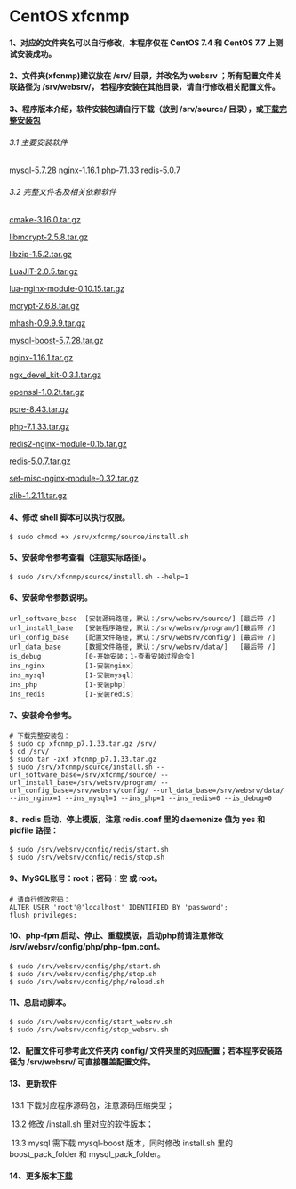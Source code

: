 # CentOS xfcnmp

#### 1、对应的文件夹名可以自行修改，本程序仅在 CentOS 7.4 和 CentOS 7.7 上测试安装成功。

#### 2、文件夹(xfcnmp)建议放在 /srv/ 目录，并改名为 websrv ；所有配置文件关联路径为 /srv/websrv/， 若程序安装在其他目录，请自行修改相关配置文件。

#### 3、程序版本介绍，软件安装包请自行下载（放到 /srv/source/ 目录），或[下载完整安装包](https://pan.baidu.com/s/1i5PA2yT#list/path=%2Fsharelink2958561331-535926987262596%2Fweb_tool%2Fcentos&parentPath=%2Fsharelink2958561331-535926987262596)

###### 3.1 主要安装软件

mysql-5.7.28
nginx-1.16.1
php-7.1.33
redis-5.0.7

###### 3.2 完整文件名及相关依赖软件

[cmake-3.16.0.tar.gz](https://cmake.org/download/)

[libmcrypt-2.5.8.tar.gz](https://nchc.dl.sourceforge.net/project/mcrypt/Libmcrypt/2.5.8/libmcrypt-2.5.8.tar.gz)

[libzip-1.5.2.tar.gz](https://libzip.org/download/libzip-1.5.2.tar.gz)

[LuaJIT-2.0.5.tar.gz](https://github.com/LuaJIT/LuaJIT)

[lua-nginx-module-0.10.15.tar.gz](https://github.com/openresty/lua-nginx-module)

[mcrypt-2.6.8.tar.gz](https://nchc.dl.sourceforge.net/project/mcrypt/MCrypt/2.6.8/mcrypt-2.6.8.tar.gz)

[mhash-0.9.9.9.tar.gz](https://nchc.dl.sourceforge.net/project/mhash/mhash/0.9.9.9/mhash-0.9.9.9.tar.gz)

[mysql-boost-5.7.28.tar.gz](https://cdn.mysql.com//Downloads/MySQL-5.7/mysql-boost-5.7.28.tar.gz)

[nginx-1.16.1.tar.gz](http://nginx.org/download/nginx-1.16.1.tar.gz)

[ngx_devel_kit-0.3.1.tar.gz](https://github.com/simplresty/ngx_devel_kit)

[openssl-1.0.2t.tar.gz](https://www.openssl.org/source/openssl-1.0.2t.tar.gz)

[pcre-8.43.tar.gz](https://ftp.pcre.org/pub/pcre/pcre-8.43.tar.gz)

[php-7.1.33.tar.gz](https://www.php.net/downloads.php)

[redis2-nginx-module-0.15.tar.gz](https://github.com/openresty/redis2-nginx-module)

[redis-5.0.7.tar.gz](http://download.redis.io/releases/redis-5.0.7.tar.gz)

[set-misc-nginx-module-0.32.tar.gz](https://github.com/openresty/set-misc-nginx-module)

[zlib-1.2.11.tar.gz](http://www.zlib.net/zlib-1.2.11.tar.gz)



#### 4、修改 shell 脚本可以执行权限。
```shell
$ sudo chmod +x /srv/xfcnmp/source/install.sh
```
#### 5、安装命令参考查看（注意实际路径）。

```shell
$ sudo /srv/xfcnmp/source/install.sh --help=1
```

#### 6、安装命令参数说明。

```shell
url_software_base  [安装源码路径, 默认：/srv/websrv/source/] [最后带 /]
url_install_base   [安装程序路径, 默认：/srv/websrv/program/][最后带 /]
url_config_base    [配置文件路径, 默认：/srv/websrv/config/] [最后带 /]
url_data_base      [数据文件路径, 默认：/srv/websrv/data/]   [最后带 /]
is_debug           [0-开始安装；1-查看安装过程命令]
ins_nginx          [1-安装nginx]
ins_mysql          [1-安装mysql]
ins_php            [1-安装php]
ins_redis          [1-安装redis]
```

#### 7、安装命令参考。
   ```shell
# 下载完整安装包：
$ sudo cp xfcnmp_p7.1.33.tar.gz /srv/
$ cd /srv/
$ sudo tar -zxf xfcnmp_p7.1.33.tar.gz
$ sudo /srv/xfcnmp/source/install.sh --url_software_base=/srv/xfcnmp/source/ --url_install_base=/srv/websrv/program/ --url_config_base=/srv/websrv/config/ --url_data_base=/srv/websrv/data/ --ins_nginx=1 --ins_mysql=1 --ins_php=1 --ins_redis=0 --is_debug=0
   ```

#### 8、redis 启动、停止模版，注意 redis.conf 里的 daemonize 值为 yes 和 pidfile 路径：
   ```shell
$ sudo /srv/websrv/config/redis/start.sh
$ sudo /srv/websrv/config/redis/stop.sh
   ```

#### 9、MySQL账号：root；密码：空 或 root。

```shell
# 请自行修改密码：
ALTER USER 'root'@'localhost' IDENTIFIED BY 'password';
flush privileges;
```

#### 10、php-fpm 启动、停止、重载模版，启动php前请注意修改 /srv/websrv/config/php/php-fpm.conf。

```shell
$ sudo /srv/websrv/config/php/start.sh
$ sudo /srv/websrv/config/php/stop.sh
$ sudo /srv/websrv/config/php/reload.sh
```

#### 11、总启动脚本。

```shell
$ sudo /srv/websrv/config/start_websrv.sh
$ sudo /srv/websrv/config/stop_websrv.sh
```

#### 12、配置文件可参考此文件夹内 config/ 文件夹里的对应配置；若本程序安装路径为 /srv/websrv/ 可直接覆盖配置文件。

#### 13、更新软件
​    13.1 下载对应程序源码包，注意源码压缩类型；

​    13.2 修改 /install.sh 里对应的软件版本；

​    13.3 mysql 需下载 mysql-boost 版本，同时修改 install.sh 里的 boost_pack_folder 和 mysql_pack_folder。

#### 14、更多版本[下载](https://pan.baidu.com/s/1i5PA2yT)

